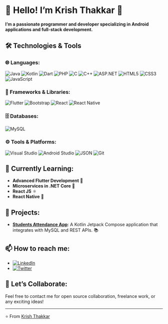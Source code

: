 # 🌟 Hello! I’m **Krish Thakkar** 🌟

**I’m a passionate programmer and developer specializing in Android applications and full-stack development.**

## 🛠 Technologies & Tools

### 🌐 Languages:
![Java](https://img.shields.io/badge/Java-%23ED8B00.svg?style=for-the-badge&logo=java&logoColor=white&labelColor=black)
![Kotlin](https://img.shields.io/badge/Kotlin-%230095D5.svg?style=for-the-badge&logo=kotlin&logoColor=white&labelColor=black)
![Dart](https://img.shields.io/badge/Dart-%230175C2.svg?style=for-the-badge&logo=dart&logoColor=white&labelColor=black)
![PHP](https://img.shields.io/badge/PHP-%23777BB4.svg?style=for-the-badge&logo=php&logoColor=white&labelColor=black)
![C](https://img.shields.io/badge/C-%2300599C.svg?style=for-the-badge&logo=c&logoColor=white&labelColor=black)
![C++](https://img.shields.io/badge/C%2B%2B-%2300599C.svg?style=for-the-badge&logo=c%2B%2B&logoColor=white&labelColor=black)
![ASP.NET](https://img.shields.io/badge/ASP.NET-%235C2D91.svg?style=for-the-badge&logo=dotnet&logoColor=white&labelColor=black)
![HTML5](https://img.shields.io/badge/HTML5-%23E34F26.svg?style=for-the-badge&logo=html5&logoColor=white&labelColor=black)
![CSS3](https://img.shields.io/badge/CSS3-%231572B6.svg?style=for-the-badge&logo=css3&logoColor=white&labelColor=black)
![JavaScript](https://img.shields.io/badge/JavaScript-%23F7DF1E.svg?style=for-the-badge&logo=javascript&logoColor=black&labelColor=black)

### 🧩 Frameworks & Libraries:
![Flutter](https://img.shields.io/badge/Flutter-%2302569B.svg?style=for-the-badge&logo=flutter&logoColor=white&labelColor=black)
![Bootstrap](https://img.shields.io/badge/Bootstrap-%23563D7C.svg?style=for-the-badge&logo=bootstrap&logoColor=white&labelColor=black)
![React](https://img.shields.io/badge/React-%2361DAFB.svg?style=for-the-badge&logo=react&logoColor=white&labelColor=black)
![React Native](https://img.shields.io/badge/React%20Native-%2320232A.svg?style=for-the-badge&logo=react&logoColor=61DAFB&labelColor=black)

### 🗄 Databases:
![MySQL](https://img.shields.io/badge/MySQL-%2300f.svg?style=for-the-badge&logo=mysql&logoColor=white&labelColor=black)

### ⚙️ Tools & Platforms:
![Visual Studio](https://img.shields.io/badge/Visual%20Studio-%235C2D91.svg?style=for-the-badge&logo=visual-studio&logoColor=white&labelColor=black)
![Android Studio](https://img.shields.io/badge/Android%20Studio-%233DDC84.svg?style=for-the-badge&logo=android-studio&logoColor=white&labelColor=black)
![JSON](https://img.shields.io/badge/JSON-%23000000.svg?style=for-the-badge&logo=json&logoColor=white&labelColor=black)
![Git](https://img.shields.io/badge/Git-%23F05033.svg?style=for-the-badge&logo=git&logoColor=white&labelColor=black)

## 🌱 Currently Learning:
- **Advanced Flutter Development** 🚀
- **Microservices in .NET Core** 🔧
- **React JS** ⚛️
- **React Native** 📱

## 🚀 Projects:
- **[Students Attendance App](https://github.com/IAmKrishThakkar/ProjectAndroid)**: A Kotlin Jetpack Compose application that integrates with MySQL and REST APIs. 📚

## 📫 How to reach me:
- [![LinkedIn](https://img.shields.io/badge/LinkedIn-%230A66C2.svg?style=for-the-badge&logo=linkedin&logoColor=white&labelColor=black)](https://www.linkedin.com/in/thakkar-krish-7726452aa/)
- [![Twitter](https://img.shields.io/badge/Twitter-%231DA1F2.svg?style=for-the-badge&logo=twitter&logoColor=white&labelColor=black)](https://x.com/ThakkarKrish6)

## 🤔 Let’s Collaborate:
Feel free to contact me for open source collaboration, freelance work, or any exciting ideas!

---

⭐️ From [Krish Thakkar](https://github.com/IAmKrishThakkar)
